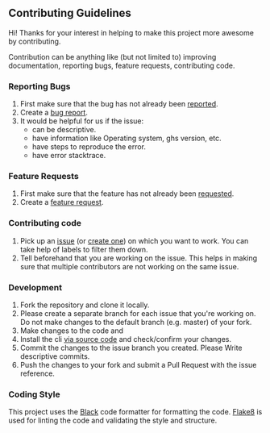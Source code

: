 ## Contributing Guidelines

Hi! Thanks for your interest in helping to make this project more awesome by contributing.

Contribution can be anything like (but not limited to) improving documentation, reporting bugs, feature requests, contributing code.

### Reporting Bugs

1. First make sure that the bug has not already been [reported](https://github.com/interviewstreet/ghs).
2. Create a [bug report](https://github.com/interviewstreet/ghs/issues/new).
3. It would be helpful for us if the issue:
   - can be descriptive.
   - have information like Operating system, ghs version, etc.
   - have steps to reproduce the error.
   - have error stacktrace.

### Feature Requests

1. First make sure that the feature has not already been [requested](https://github.com/interviewstreet/ghs).
2. Create a [feature request](https://github.com/interviewstreet/ghs/issues/new).

### Contributing code

1. Pick up an [issue](https://github.com/interviewstreet/ghs/issues) (or [create one](https://github.com/interviewstreet/ghs/issues/new)) on which you want to work. You
   can take help of labels to filter them down.
2. Tell beforehand that you are working on the issue. This helps in making sure that multiple contributors are not working on the same issue.

### Development

1. Fork the repository and clone it locally.
2. Please create a separate branch for each issue that you're working on. Do not make changes to the default branch (e.g. master) of your fork.
3. Make changes to the code and
4. Install the cli [via source code](https://github.com/interviewstreet/ghs#using-source-code) and check/confirm your changes.
5. Commit the changes to the issue branch you created. Please Write descriptive commits.
6. Push the changes to your fork and submit a Pull Request with the issue reference.

### Coding Style

This project uses the [Black](https://black.readthedocs.io/en/stable/) code formatter for formatting the code. [Flake8](https://flake8.pycqa.org/en/latest/) is used for linting the code and validating the style and structure.
